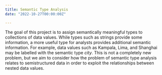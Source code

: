 ```yaml
---
title: Semantic Type Analysis
date: "2022-10-27T00:00:00Z"

---
```


The goal of this project is to assign semantically meaningful types to collections of data values.
While types such as strings provide some information, a more useful type for analysts provides additional semantic information.
For example, data values such as Kampala, Lima, and Shanghai may be labelled with the semantic type *city*.
This is not a completely new problem, but we aim to consider how the problem of semantic type analysis relates to semistructured data in order to exploit the relationships between nested data values.
